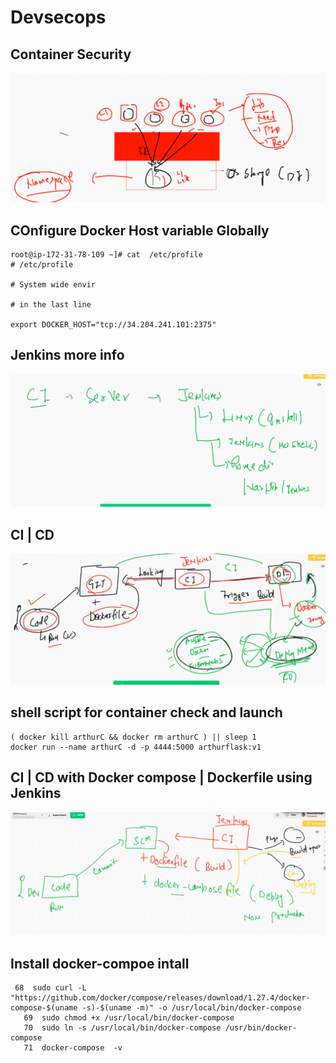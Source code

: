 # Devsecops 

## Container Security 

<img src="csec.png">

## COnfigure Docker Host variable Globally 

```
root@ip-172-31-78-109 ~]# cat  /etc/profile
# /etc/profile

# System wide envir

# in the last line 

export DOCKER_HOST="tcp://34.204.241.101:2375"

```

## Jenkins more info 

<img src="j.png">

## CI | CD 

<img src="cicd.png">

## shell script for container check and launch 

```
( docker kill arthurC && docker rm arthurC ) || sleep 1
docker run --name arthurC -d -p 4444:5000 arthurflask:v1

```

## CI | CD with Docker compose | Dockerfile using Jenkins 

<img src="dockercd.png">


## Install docker-compoe intall

```
 68  sudo curl -L "https://github.com/docker/compose/releases/download/1.27.4/docker-compose-$(uname -s)-$(uname -m)" -o /usr/local/bin/docker-compose
   69  sudo chmod +x /usr/local/bin/docker-compose
   70  sudo ln -s /usr/local/bin/docker-compose /usr/bin/docker-compose
   71  docker-compose  -v

```

